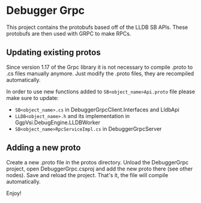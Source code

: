 # Debugger Grpc

This project contains the protobufs based off of the LLDB SB APIs.  These protobufs
are then used with GRPC to make RPCs.

## Updating existing protos
Since version 1.17 of the Grpc library it is not necessary to compile .proto to .cs files manually
anymore. Just modify the .proto files, they are recompiled automatically.

In order to use new functions added to `SB<object_name>Api.proto` file please make sure to update:
- `SB<object_name>.cs` in DebuggerGrpcClient.Interfaces and LldbApi
- `LLDB<object_name>.h` and its implementation in GgpVsi.DebugEngine.LLDBWorker
- `SB<object_name>RpcServiceImpl.cs` in DebuggerGrpcServer

## Adding a new proto
Create a new .proto file in the protos directory. Unload the DebuggerGrpc project, open
DebuggerGrpc.csproj and add the new proto there (see other <Protobuf> nodes). Save and reload
the project. That's it, the file will compile automatically.

Enjoy!
